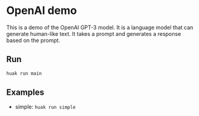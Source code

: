 # OpenAI demo

This is a demo of the OpenAI GPT-3 model. It is a language model that can generate human-like text. It takes a prompt and generates a response based on the prompt.

## Run

```sh
huak run main
```

## Examples

- simple: `huak run simple`
